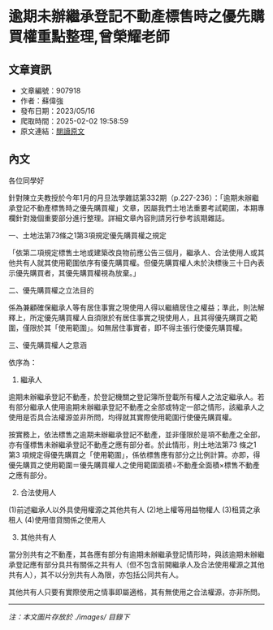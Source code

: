 # 逾期未辦繼承登記不動產標售時之優先購買權重點整理,曾榮耀老師

## 文章資訊
- 文章編號：907918
- 作者：蘇偉強
- 發布日期：2023/05/16
- 爬取時間：2025-02-02 19:58:59
- 原文連結：[閱讀原文](https://real-estate.get.com.tw/Columns/detail.aspx?no=907918)

## 內文
各位同學好

針對陳立夫教授於今年1月的月旦法學雜誌第332期（p.227-236）：「逾期未辦繼承登記不動產標售時之優先購買權」文章，因屬我們土地法重要考試範圍，本期專欄針對幾個重要部分進行整理。詳細文章內容則請另行參考該期雜誌。

一、土地法第73條之1第3項規定優先購買權之規定

「依第二項規定標售土地或建築改良物前應公告三個月，繼承人、合法使用人或其他共有人就其使用範圍依序有優先購買權。但優先購買權人未於決標後三十日內表示優先購買者，其優先購買權視為放棄。」

二、優先購買權之立法目的

係為兼顧確保繼承人等有居住事實之現使用人得以繼續居住之權益；準此，則法解釋上，所定優先購買權人自須限於有居住事實之現使用人，且其得優先購買之範圍，僅限於其「使用範圍」。如無居住事實者，即不得主張行使優先購買權。

三、優先購買權人之意涵

依序為：

1. 繼承人

逾期未辦繼承登記不動產，於登記機關之登記簿所登載所有權人之法定繼承人。若有部分繼承人使用逾期未辦繼承登記不動產之全部或特定一部之情形，該繼承人之使用是否具合法權源並非所問，均得就其實際使用範圍行使優先購買權。

按實務上，依法標售之逾期未辦繼承登記不動產，並非僅限於是項不動產之全部，亦有僅標售未辦繼承登記不動產之應有部分者。於此情形，則土地法第73 條之1 第3 項規定得優先購買之「使用範圍」，係依標售應有部分之比例計算。亦即，得優先購買之使用範圍＝優先購買權人之使用範圍面積÷不動產全面積×標售不動產之應有部分。

2. 合法使用人

(1)前述繼承人以外具使用權源之其他共有人 (2)地上權等用益物權人 (3)租賃之承租人 (4)使用借貸關係之使用人

3. 其他共有人

當分別共有之不動產，其各應有部分有逾期未辦繼承登記情形時，與該逾期未辦繼承登記應有部分具共有關係之共有人（但不包含前開繼承人及合法使用權源之其他共有人），其不以分別共有人為限，亦包括公同共有人。

其他共有人只要有實際使用之情事即屬適格，其有無使用之合法權源，亦非所問。

---
*注：本文圖片存放於 ./images/ 目錄下*
